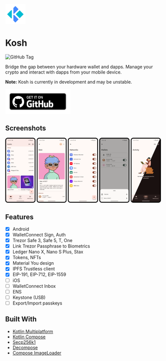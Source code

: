 <img src="images/logo.webp" alt="logo" width="64" height="64">

# Kosh

![GitHub Tag](https://img.shields.io/github/v/tag/niallkh/kosh)

Bridge the gap between your hardware wallet and dapps. Manage your crypto and interact with dapps
from your mobile device.

**Note:** Kosh is currently in development and may be unstable.

[<img src="images/get_on_github.webp" alt="Download app from GitHub" height="80">](https://github.com/niallkh/kosh/releases)

## Screenshots

<div>
    <img src="images/assets.webp" width="19%"  alt="Assets">
    <img src="images/nft.webp" width="19%"  alt="NFT">
    <img src="images/networks.webp" width="19%"  alt="Networks">
    <img src="images/add_wallet.webp" width="19%"  alt="Add Hardware Wallet">
    <img src="images/illustration.webp" width="19%"  alt="Illustration">
</div>

## Features

- [x] Android
- [x] WalletConnect Sign, Auth
- [x] Trezor Safe 3, Safe 5, T, One
- [x] Link Trezor Passphrase to Biometrics
- [x] Ledger Nano X, Nano S Plus, Stax
- [x] Tokens, NFTs
- [x] Material You design
- [x] IPFS Trustless client
- [x] EIP-191, EIP-712, EIP-1559
- [ ] iOS
- [ ] WalletConnect Inbox
- [ ] ENS
- [ ] Keystone (USB)
- [ ] Export/Import passkeys

## Built With

* [Kotlin Multiplatform](https://github.com/JetBrains/kotlin)
* [Kotlin Compose](https://github.com/JetBrains/compose-multiplatform)
* [Secp256k1](https://github.com/ACINQ/secp256k1-kmp)
* [Decompose](https://github.com/arkivanov/Decompose)
* [Compose ImageLoader](https://github.com/qdsfdhvh/compose-imageloader)

